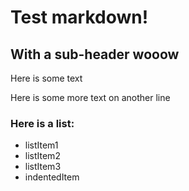 # Test markdown!
## With a sub-header wooow

Here is some text

Here is some more text on another line


### Here is a list:

- listItem1
- listItem2
- listItem3
 - indentedItem
